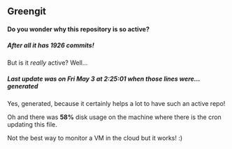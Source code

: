 ## Greengit

#### Do you wonder why this repository is so active?

##### After all it has 1926 commits!

But is it *really* active? Well...

##### Last update was on Fri May 3 at 2:25:01 when those lines were... generated

Yes, generated, because it certainly helps a lot to have such an active repo!

Oh and there was **58%** disk usage on the machine
where there is the cron updating this file.

Not the best way to monitor a VM in the cloud but it works! :)
